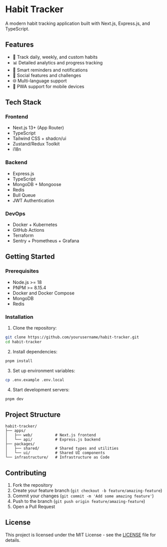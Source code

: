 # Habit Tracker

A modern habit tracking application built with Next.js, Express.js, and TypeScript.

## Features

- 🎯 Track daily, weekly, and custom habits
- 📊 Detailed analytics and progress tracking
- 🔔 Smart reminders and notifications
- 👥 Social features and challenges
- 🌐 Multi-language support
- 📱 PWA support for mobile devices

## Tech Stack

### Frontend
- Next.js 13+ (App Router)
- TypeScript
- Tailwind CSS + shadcn/ui
- Zustand/Redux Toolkit
- i18n

### Backend
- Express.js
- TypeScript
- MongoDB + Mongoose
- Redis
- Bull Queue
- JWT Authentication

### DevOps
- Docker + Kubernetes
- GitHub Actions
- Terraform
- Sentry + Prometheus + Grafana

## Getting Started

### Prerequisites

- Node.js >= 18
- PNPM >= 8.15.4
- Docker and Docker Compose
- MongoDB
- Redis

### Installation

1. Clone the repository:
```bash
git clone https://github.com/yourusername/habit-tracker.git
cd habit-tracker
```

2. Install dependencies:
```bash
pnpm install
```

3. Set up environment variables:
```bash
cp .env.example .env.local
```

4. Start development servers:
```bash
pnpm dev
```

## Project Structure

```
habit-tracker/
├── apps/
│   ├── web/          # Next.js frontend
│   └── api/          # Express.js backend
├── packages/
│   ├── shared/       # Shared types and utilities
│   └── ui/           # Shared UI components
└── infrastructure/   # Infrastructure as Code
```

## Contributing

1. Fork the repository
2. Create your feature branch (`git checkout -b feature/amazing-feature`)
3. Commit your changes (`git commit -m 'Add some amazing feature'`)
4. Push to the branch (`git push origin feature/amazing-feature`)
5. Open a Pull Request

## License

This project is licensed under the MIT License - see the [LICENSE](LICENSE) file for details. 